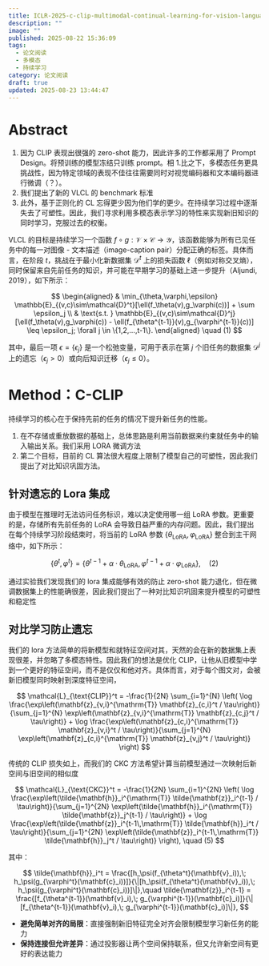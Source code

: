 ```yaml
---
title: ICLR-2025-c-clip-multimodal-continual-learning-for-vision-language-model-Paper-Conference
description: ""
image: ""
published: 2025-08-22 15:36:09
tags:
  - 论文阅读
  - 多模态
  - 持续学习
category: 论文阅读
draft: true
updated: 2025-08-23 13:44:47
---
```


# Abstract

1. 因为 CLIP 表现出很强的 zero-shot 能力，因此许多的工作都采用了 Prompt Design。将预训练的模型冻结只训练 prompt。相 1.比之下，多模态任务更具挑战性，因为特定领域的表现不佳往往需要同时对视觉编码器和文本编码器进行微调（？）。
2. 我们提出了新的 VLCL 的 benchmark 标准
3. 此外，基于正则化的 CL 忘得更少因为他们学的更少。在持续学习过程中逐渐失去了可塑性。因此，我们寻求利用多模态表示学习的特性来实现新旧知识的同时学习，克服过去的权衡。

VLCL 的目标是持续学习一个函数 $f \circ g: \mathcal{V} \times \mathcal{C} \rightarrow \mathcal{Y}$，该函数能够为所有已见任务中的每一对图像 - 文本描述（image-caption pair）分配正确的标签。具体而言，在阶段 $t$，挑战在于最小化新数据集 $\mathcal{D}^t$ 上的损失函数 $\ell$（例如对称交叉熵），同时保留来自先前任务的知识，并可能在早期学习的基础上进一步提升（Aljundi, 2019），如下所示：

$$
\begin{aligned}
& \min_{\theta,\varphi,\epsilon} \mathbb{E}_{(v,c)\sim\mathcal{D}^t}[\ell(f_\theta(v),g_\varphi(c))] + \sum \epsilon_j \\
& \text{s.t. } \mathbb{E}_{(v,c)\sim\mathcal{D}^j}[\ell(f_\theta(v),g_\varphi(c)) - \ell(f_{\theta^{t-1}}(v),g_{\varphi^{t-1}}(c))] \leq \epsilon_j; \forall j \in \{1,2,...,t-1\}.
\end{aligned}
\quad (1)
$$

其中，最后一项 $\epsilon = \{\epsilon_j\}$ 是一个松弛变量，可用于表示在第 $j$ 个旧任务的数据集 $\mathcal{D}^j$ 上的遗忘（$\epsilon_j > 0$）或向后知识迁移（$\epsilon_j \leq 0$）。

# Method：C-CLIP

持续学习的核心在于保持先前的任务的情况下提升新任务的性能。

1. 在不存储或重放数据的基础上，总体思路是利用当前数据来约束就任务中的输入输出关系。我们采用 LORA 微调方法
2. 第二个目标，目前的 CL 算法很大程度上限制了模型自己的可塑性，因此我们提出了对比知识巩固方法。

## 针对遗忘的 Lora 集成

由于模型在推理时无法访问任务标识，难以决定使用哪一组 LoRA 参数。更重要的是，存储所有先前任务的 LoRA 会导致日益严重的内存问题。因此，我们提出在每个持续学习阶段结束时，将当前的 LoRA 参数 $\{\theta_{\text{LoRA}}, \varphi_{\text{LoRA}}\}$ 整合到主干网络中，如下所示：

$$
\{\theta^t, \varphi^t\} = \{\theta^{t-1} + \alpha \cdot \theta_{\text{LoRA}}, \varphi^{t-1} + \alpha \cdot \varphi_{\text{LoRA}}\},
\quad (2)
$$

通过实验我们发现我们的 lora 集成能够有效的防止 zero-shot 能力退化，但在微调数据集上的性能确很差，因此我们提出了一种对比知识巩固来提升模型的可塑性和稳定性

## 对比学习防止遗忘

我们的 lora 方法简单的将新模型和就特征空间对其，天然的会在新的数据集上表现很差，并忽略了多模态特性。因此我们的想法是优化 CLIP，让他从旧模型中学到一个更好的特征空间，而不是仅仅和他对齐。具体而言，对于每个图文对，会被新旧模型同时映射到深度特征空间，

$$
\mathcal{L}_{\text{CLIP}}^t = -\frac{1}{2N} \sum_{i=1}^{N} \left( \log \frac{\exp\left(\mathbf{z}_{v,i}^{\mathrm{T}} \mathbf{z}_{c,i}^t / \tau\right)}{\sum_{j=1}^{N} \exp\left(\mathbf{z}_{v,i}^{\mathrm{T}} \mathbf{z}_{c,j}^t / \tau\right)} + \log \frac{\exp\left(\mathbf{z}_{c,i}^{\mathrm{T}} \mathbf{z}_{v,i}^t / \tau\right)}{\sum_{j=1}^{N} \exp\left(\mathbf{z}_{c,i}^{\mathrm{T}} \mathbf{z}_{v,j}^t / \tau\right)} \right)
$$

传统的 CLIP 损失如上，而我们的 CKC 方法希望计算当前模型通过一次映射后新空间与旧空间的相似度

$$
\mathcal{L}_{\text{CKC}}^t = -\frac{1}{2N} \sum_{i=1}^{2N} \left( \log \frac{\exp\left(\tilde{\mathbf{h}}_i^{\mathrm{T}} \tilde{\mathbf{z}}_i^{t-1} / \tau\right)}{\sum_{j=1}^{2N} \exp\left(\tilde{\mathbf{h}}_i^{\mathrm{T}} \tilde{\mathbf{z}}_j^{t-1} / \tau\right)} + \log \frac{\exp\left(\tilde{\mathbf{z}}_i^{t-1\,\mathrm{T}} \tilde{\mathbf{h}}_i^t / \tau\right)}{\sum_{j=1}^{2N} \exp\left(\tilde{\mathbf{z}}_i^{t-1\,\mathrm{T}} \tilde{\mathbf{h}}_j^t / \tau\right)} \right),
\quad (5)
$$

其中：

$$
\tilde{\mathbf{h}}_i^t = \frac{[h_\psi(f_{\theta^t}(\mathbf{v}_i)),\; h_\psi(g_{\varphi^t}(\mathbf{c}_i))]}{\|[h_\psi(f_{\theta^t}(\mathbf{v}_i)),\; h_\psi(g_{\varphi^t}(\mathbf{c}_i))]\|},\quad
\tilde{\mathbf{z}}_i^{t-1} = \frac{[f_{\theta^{t-1}}(\mathbf{v}_i),\; g_{\varphi^{t-1}}(\mathbf{c}_i)]}{\|[f_{\theta^{t-1}}(\mathbf{v}_i),\; g_{\varphi^{t-1}}(\mathbf{c}_i)]\|},
$$

- **避免简单对齐的局限**：直接强制新旧特征完全对齐会限制模型学习新任务的能力
- **保持连接但允许差异**：通过投影器让两个空间保持联系，但又允许新空间有更好的表达能力

